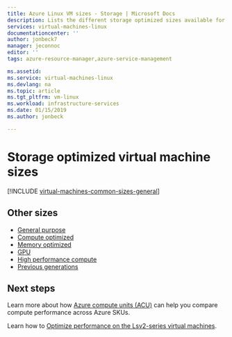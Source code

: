 ```yaml
---
title: Azure Linux VM sizes - Storage | Microsoft Docs
description: Lists the different storage optimized sizes available for Linux virtual machines in Azure. Lists information about the number of vCPUs, data disks and NICs as well as storage throughput and network bandwidth for sizes in this series.
services: virtual-machines-linux
documentationcenter: ''
author: jonbeck7
manager: jeconnoc
editor: ''
tags: azure-resource-manager,azure-service-management

ms.assetid: 
ms.service: virtual-machines-linux
ms.devlang: na
ms.topic: article
ms.tgt_pltfrm: vm-linux
ms.workload: infrastructure-services
ms.date: 01/15/2019
ms.author: jonbeck

---
```


# Storage optimized virtual machine sizes

[!INCLUDE [virtual-machines-common-sizes-general](../../../includes/virtual-machines-common-sizes-storage.md)]

## Other sizes

- [General purpose](sizes-general.md)
- [Compute optimized](sizes-compute.md)
- [Memory optimized](sizes-memory.md)
- [GPU](sizes-gpu.md)
- [High performance compute](sizes-hpc.md)
- [Previous generations](sizes-previous-gen.md)

## Next steps

Learn more about how [Azure compute units (ACU)](acu.md) can help you compare compute performance across Azure SKUs.

Learn how to [Optimize performance on the Lsv2-series virtual machines](storage-performance.md).